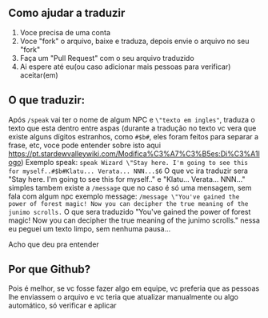 

## Como ajudar a traduzir

 1. Voce precisa de uma conta
 2. Voce "fork" o arquivo, baixe e traduza, depois envie o arquivo no seu
    "fork"
 3. Faça um "Pull Request" com o seu arquivo traduzido
 4. Ai espere até eu(ou caso adicionar mais pessoas para verificar)
    aceitar(em)

## O que traduzir:

Após `/speak` vai ter o nome de algum NPC e `\"texto em ingles"`, traduza o texto que esta dentro entre aspas
(durante a tradução no texto vc vera que existe alguns dígitos estranhos, como `#$b#`, eles foram feitos para separar a frase, etc, voce pode entender sobre isto aqui https://pt.stardewvalleywiki.com/Modifica%C3%A7%C3%B5es:Di%C3%A1logo)
Exemplo speak: `speak Wizard \"Stay here. I'm going to see this for myself..#$b#Klatu... Verata... NNN...$6`  O que vc ira traduzir sera "Stay here. I'm going to see this for myself.." e "Klatu... Verata... NNN..." simples
tambem existe a `/message` que no caso é só uma mensagem, sem fala com algum npc
exemplo message: `/message \"You've gained the power of forest magic! Now you can decipher the true meaning of the junimo scrolls.`   O que sera traduzido "You've gained the power of forest magic! Now you can decipher the true meaning of the junimo scrolls." nessa eu peguei um texto limpo, sem nenhuma pausa...

Acho que deu pra entender

## Por que Github?

Pois é melhor, se vc fosse fazer algo em equipe, vc preferia que as pessoas lhe enviassem o arquivo e vc teria que atualizar manualmente ou algo automático, só verificar e aplicar
